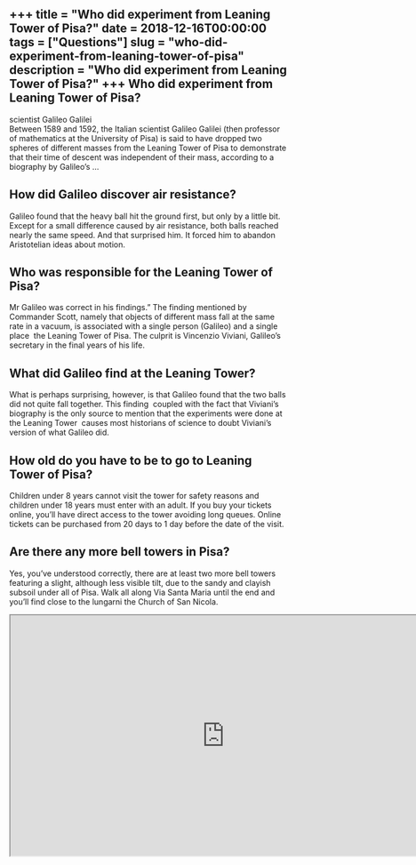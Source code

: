 +++
title = "Who did experiment from Leaning Tower of Pisa?"
date = 2018-12-16T00:00:00
tags = ["Questions"]
slug = "who-did-experiment-from-leaning-tower-of-pisa"
description = "Who did experiment from Leaning Tower of Pisa?"
+++
Who did experiment from Leaning Tower of Pisa?
----------------------------------------------

scientist Galileo Galilei  
Between 1589 and 1592, the Italian scientist Galileo Galilei (then professor of mathematics at the University of Pisa) is said to have dropped two spheres of different masses from the Leaning Tower of Pisa to demonstrate that their time of descent was independent of their mass, according to a biography by Galileo’s …

How did Galileo discover air resistance?
----------------------------------------

Galileo found that the heavy ball hit the ground first, but only by a little bit. Except for a small difference caused by air resistance, both balls reached nearly the same speed. And that surprised him. It forced him to abandon Aristotelian ideas about motion.

Who was responsible for the Leaning Tower of Pisa?
--------------------------------------------------

Mr Galileo was correct in his findings.” The finding mentioned by Commander Scott, namely that objects of different mass fall at the same rate in a vacuum, is associated with a single person (Galileo) and a single place ­ the Leaning Tower of Pisa. The culprit is Vincenzio Viviani, Galileo’s secretary in the final years of his life.

What did Galileo find at the Leaning Tower?
-------------------------------------------

What is perhaps surprising, however, is that Galileo found that the two balls did not quite fall together. This finding ­ coupled with the fact that Viviani’s biography is the only source to mention that the experiments were done at the Leaning Tower ­ causes most historians of science to doubt Viviani’s version of what Galileo did.

How old do you have to be to go to Leaning Tower of Pisa?
---------------------------------------------------------

Children under 8 years cannot visit the tower for safety reasons and children under 18 years must enter with an adult. If you buy your tickets online, you’ll have direct access to the tower avoiding long queues. Online tickets can be purchased from 20 days to 1 day before the date of the visit.

Are there any more bell towers in Pisa?
---------------------------------------

Yes, you’ve understood correctly, there are at least two more bell towers featuring a slight, although less visible tilt, due to the sandy and clayish subsoil under all of Pisa. Walk all along Via Santa Maria until the end and you’ll find close to the lungarni the Church of San Nicola.

<iframe allow="accelerometer; autoplay; clipboard-write; encrypted-media; gyroscope; picture-in-picture" allowfullscreen="" class="__youtube_prefs__  epyt-is-override  no-lazyload" data-no-lazy="1" data-origheight="433" data-origwidth="770" data-skipgform_ajax_framebjll="" height="433" id="_ytid_86736" loading="lazy" src="https://www.youtube.com/embed/5mkeoVpTaMA?enablejsapi=1&autoplay=0&cc_load_policy=0&cc_lang_pref=&iv_load_policy=1&loop=0&modestbranding=0&rel=1&fs=1&playsinline=0&autohide=2&theme=dark&color=red&controls=1&" title="YouTube player" width="770"></iframe>
